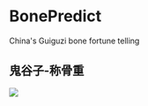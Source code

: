 # BonePredict

China's Guiguzi bone fortune telling





## 鬼谷子-称骨重

![](C:\Users\t8min\AppData\Roaming\marktext\images\2025-01-15-11-36-33-1736912185902.png)

